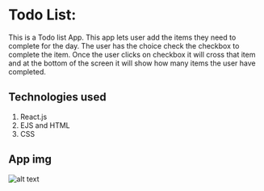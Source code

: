 <p></p>

# Todo List:

This is a Todo list App. This app lets user add the items they need to complete for the day. The user has the choice check the checkbox to complete the item. Once the user clicks on checkbox it will cross that item and at the bottom of the screen it will show how many items the user have completed.

## Technologies used
1. React.js
2. EJS and HTML
3. CSS

## App img
![alt text](src/img/todo2.png)
